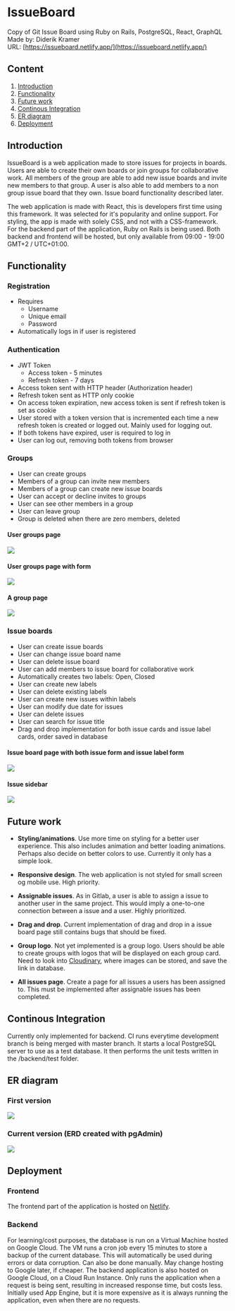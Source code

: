 # IssueBoard
Copy of Git Issue Board using Ruby on Rails, PostgreSQL, React, GraphQL  
Made by: Diderik Kramer  
URL: [https://issueboard.netlify.app/](https://issueboard.netlify.app/)

## Content
1. [Introduction](#introduction)
2. [Functionality](#functionality)
3. [Future work](#future-work)
4. [Continous Integration](#continous-integration)
5. [ER diagram](#er-diagram)
6. [Deployment](#deployment)

## Introduction
IssueBoard is a web application made to store issues for projects in boards. Users are able to create their own boards or join groups for collaborative work. All members of the group are able to add new issue boards and invite new members to that group. A user is also able to add members to a non group issue board that they own. Issue board functionality described later.

The web application is made with React, this is developers first time using this framework. It was selected for it's popularity and online support. For styling, the app is made with solely CSS, and not with a CSS-framework. For the backend part of the application, Ruby on Rails is being used. Both backend and frontend will be hosted, but only available from 09:00 - 19:00 GMT+2 / UTC+01:00.

## Functionality

### Registration
* Requires
	* Username 
	* Unique email
	* Password
*  Automatically logs in if user is registered

### Authentication
* JWT Token
	* Access token - 5 minutes
	* Refresh token - 7 days
* Access token sent with HTTP header (Authorization header)
* Refresh token sent as HTTP only cookie
* On access token expiration, new access token is sent if refresh token is set as cookie
* User stored with a token version that is incremented each time a new refresh token is created or logged out. Mainly used for logging out.
* If both tokens have expired, user is required to log in
* User can log out, removing both tokens from browser

### Groups
* User can create groups
* Members of a group can invite new members
* Members of a group can create new issue boards
* User can accept or decline invites to groups
* User can see other members in a group
* User can leave group
* Group is deleted when there are zero members, deleted   
#### User groups page
![](./assets/Groups.png)
#### User groups page with form
![](./assets/GroupsForm.png)
#### A group page
![](./assets/Group.png)

### Issue boards
* User can create issue boards
* User can change issue board name
* User can delete issue board
* User can add members to issue board for collaborative work
* Automatically creates two labels: Open, Closed
* User can create new labels
* User can delete existing labels
* User can create new issues within labels
* User can modify due date for issues
* User can delete issues
* User can search for issue title
* Drag and drop implementation for both issue cards and issue label cards, order saved in database

#### Issue board page with both issue form and issue label form
![](./assets/IssueBoard.png)

#### Issue sidebar
![](./assets/Sidebar.png)

## Future work
* **Styling/animations**. Use more time on styling for a better user experience. This also includes animation and better loading animations. Perhaps also decide on better colors to use. Currently it only has a simple look. 
* **Responsive design**. The web application is not styled for small screen og mobile use. High priority.

* **Assignable issues**. As in Gitlab, a user is able to assign a issue to another user in the same project. This would imply a one-to-one connection between a issue and a user. Highly prioritized.

* **Drag and drop**. Current implementation of drag and drop in a issue board page still contains bugs that should be fixed.

* **Group logo**. Not yet implemented is a group logo. Users should be able to create groups with logos that will be displayed on each group card. Need to look into [Cloudinary](https://cloudinary.com/), where images can be stored, and save the link in database.

* **All issues page**. Create a page for all issues a users has been assigned to. This must be implemented after assignable issues has been completed.

## Continous Integration
Currently only implemented for backend. CI runs everytime development branch is being merged with master branch. It starts a local PostgreSQL server to use as a test database. It then performs the unit tests written in the /backend/test folder.


## ER diagram
### First version
![](./assets/ER-diagram1.png)
### Current version (ERD created with pgAdmin)
![](./assets/ERD.png)


## Deployment
### Frontend
The frontend part of the application is hosted on [Netlify](https://www.netlify.com). 


### Backend
For learning/cost purposes, the database is run on a Virtual Machine hosted on Google Cloud. The VM runs a cron job every 15 minutes to store a backup of the current database. This will automatically be used during errors or data corruption. Can also be done manually. May change hosting to Google later, if cheaper.
The backend application is also hosted on Google Cloud, on a Cloud Run Instance. Only runs the application when a request is being sent, resulting in increased response time, but costs less. Initially used App Engine, but it is more expensive as it is always running the application, even when there are no requests.